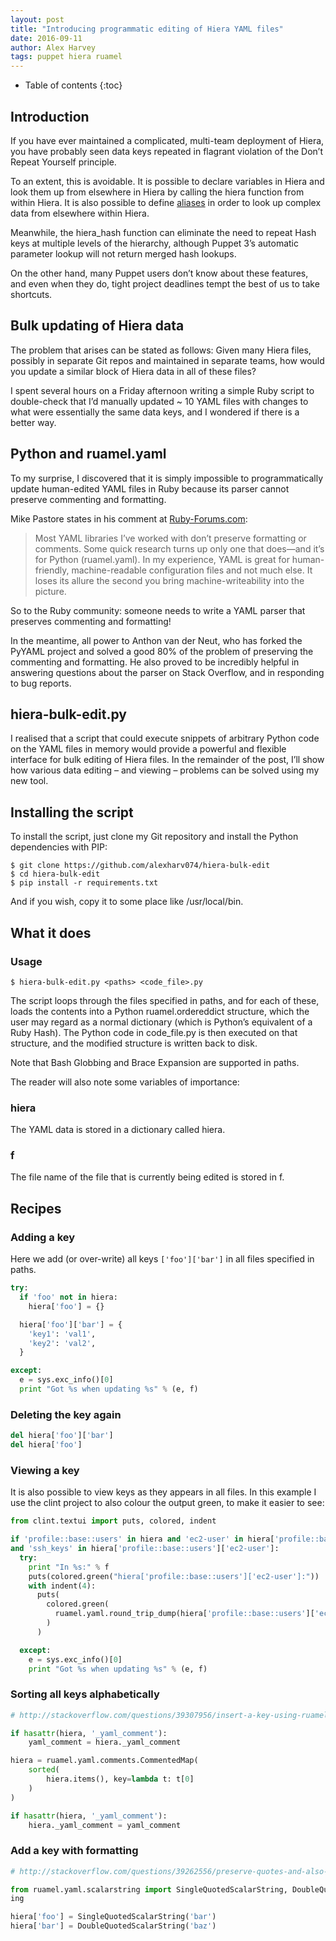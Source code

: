 ```yaml
---
layout: post
title: "Introducing programmatic editing of Hiera YAML files"
date: 2016-09-11
author: Alex Harvey
tags: puppet hiera ruamel
---
```


* Table of contents
{:toc}

## Introduction

If you have ever maintained a complicated, multi-team deployment of Hiera, you have probably seen data keys repeated in flagrant violation of the Don’t Repeat Yourself principle.

To an extent, this is avoidable. It is possible to declare variables in Hiera and look them up from elsewhere in Hiera by calling the hiera function from within Hiera. It is also possible to define [aliases](https://docs.puppet.com/hiera/3.2/variables.html#the-alias-lookup-function) in order to look up complex data from elsewhere within Hiera.

Meanwhile, the hiera_hash function can eliminate the need to repeat Hash keys at multiple levels of the hierarchy, although Puppet 3’s automatic parameter lookup will not return merged hash lookups.

On the other hand, many Puppet users don’t know about these features, and even when they do, tight project deadlines tempt the best of us to take shortcuts.

## Bulk updating of Hiera data

The problem that arises can be stated as follows: Given many Hiera files, possibly in separate Git repos and maintained in separate teams, how would you update a similar block of Hiera data in all of these files?

I spent several hours on a Friday afternoon writing a simple Ruby script to double-check that I’d manually updated ~ 10 YAML files with changes to what were essentially the same data keys, and I wondered if there is a better way.

## Python and ruamel.yaml

To my surprise, I discovered that it is simply impossible to programmatically update human-edited YAML files in Ruby because its parser cannot preserve commenting and formatting.

Mike Pastore states in his comment at [Ruby-Forums.com](https://www.ruby-forum.com/topic/6877080):

> Most YAML libraries I’ve worked with don’t preserve formatting or comments. Some quick research turns up only one that does—and it’s for Python (ruamel.yaml). In my experience, YAML is great for human-friendly, machine-readable configuration files and not much else. It loses its allure the second you bring machine-writeability into the picture.

So to the Ruby community: someone needs to write a YAML parser that preserves commenting and formatting!

In the meantime, all power to Anthon van der Neut, who has forked the PyYAML project and solved a good 80% of the problem of preserving the commenting and formatting. He also proved to be incredibly helpful in answering questions about the parser on Stack Overflow, and in responding to bug reports.

## hiera-bulk-edit.py

I realised that a script that could execute snippets of arbitrary Python code on the YAML files in memory would provide a powerful and flexible interface for bulk editing of Hiera files. In the remainder of the post, I’ll show how various data editing – and viewing – problems can be solved using my new tool.

## Installing the script

To install the script, just clone my Git repository and install the Python dependencies with PIP:

~~~ text
$ git clone https://github.com/alexharv074/hiera-bulk-edit
$ cd hiera-bulk-edit
$ pip install -r requirements.txt
~~~

And if you wish, copy it to some place like /usr/local/bin.

## What it does

### Usage

~~~ text
$ hiera-bulk-edit.py <paths> <code_file>.py
~~~

The script loops through the files specified in paths, and for each of these, loads the contents into a Python ruamel.ordereddict structure, which the user may regard as a normal dictionary (which is Python’s equivalent of a Ruby Hash). The Python code in code_file.py is then executed on that structure, and the modified structure is written back to disk.

Note that Bash Globbing and Brace Expansion are supported in paths.

The reader will also note some variables of importance:

### hiera

The YAML data is stored in a dictionary called hiera.

### f

The file name of the file that is currently being edited is stored in f.

## Recipes

### Adding a key

Here we add (or over-write) all keys `['foo']['bar']` in all files specified in paths.

~~~ python
try:
  if 'foo' not in hiera:
    hiera['foo'] = {}

  hiera['foo']['bar'] = {
    'key1': 'val1',
    'key2': 'val2',
  }

except:
  e = sys.exc_info()[0]
  print "Got %s when updating %s" % (e, f)
~~~

### Deleting the key again

~~~ python
del hiera['foo']['bar']
del hiera['foo']
~~~

### Viewing a key

It is also possible to view keys as they appears in all files. In this example I use the clint project to also colour the output green, to make it easier to see:

~~~ python
from clint.textui import puts, colored, indent

if 'profile::base::users' in hiera and 'ec2-user' in hiera['profile::base::users']
and 'ssh_keys' in hiera['profile::base::users']['ec2-user']:
  try:
    print "In %s:" % f
    puts(colored.green("hiera['profile::base::users']['ec2-user']:"))
    with indent(4):
      puts(
        colored.green(
          ruamel.yaml.round_trip_dump(hiera['profile::base::users']['ec2-user'])
        )
      )

  except:
    e = sys.exc_info()[0]
    print "Got %s when updating %s" % (e, f)
~~~

### Sorting all keys alphabetically

~~~ python
# http://stackoverflow.com/questions/39307956/insert-a-key-using-ruamel/39308307#39308307

if hasattr(hiera, '_yaml_comment'):
    yaml_comment = hiera._yaml_comment

hiera = ruamel.yaml.comments.CommentedMap(
    sorted(
        hiera.items(), key=lambda t: t[0]
    )
)

if hasattr(hiera, '_yaml_comment'):
    hiera._yaml_comment = yaml_comment
~~~

### Add a key with formatting

~~~ python
# http://stackoverflow.com/questions/39262556/preserve-quotes-and-also-add-data-with-quotes-in-ruamel

from ruamel.yaml.scalarstring import SingleQuotedScalarString, DoubleQuotedScalarStr
ing

hiera['foo'] = SingleQuotedScalarString('bar')
hiera['bar'] = DoubleQuotedScalarString('baz')
~~~
